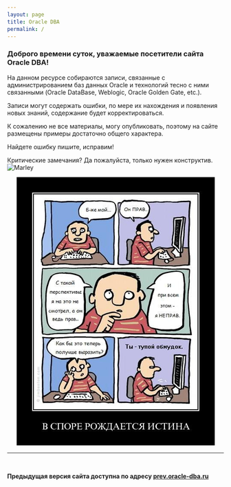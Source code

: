 ```yaml
---
layout: page
title: Oracle DBA
permalink: /
---
```


<h3>Доброго времени суток, уважаемые посетители сайта Oracle DBA!</h3>

На данном ресурсе собираются записи, связанные с администрированием баз данных Oracle и технологий тесно с ними связанными (Oracle DataBase, Weblogic, Oracle Golden Gate, etc.).<br/>

Записи могут содержать ошибки, по мере их нахождения и появления новых знаний, содержание будет корректироваться.


К сожалению не все материалы, могу опубликовать, поэтому на сайте размещены примеры достаточно общего характера.


Найдете ошибку пишите, исправим!


Критические замечания? Да пожалуйста, только нужен конструктив.
<br/><img src="http://img.fotografii.org/a3333333mail.gif" alt="Marley" border="0" />


<div align="center">
	<img src="/website/pictures/kritika.jpg" alt="Oracle DBA" border="0" />
</div>

___

<br/>

**Предыдущая версия сайта доступна по адресу <a href="http://prev.oracle-dba.ru">prev.oracle-dba.ru</a>**
